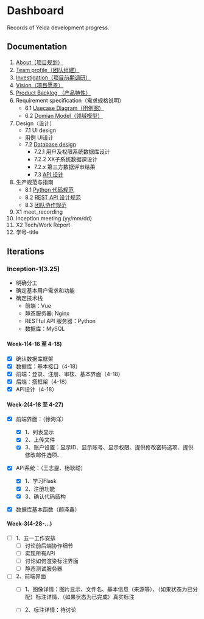 # Dashboard
Records of Yelda development progress.

## Documentation

1. [About（项目规划）](https://github.com/TheYelda/Dashboard/blob/master/README.md)
2. [Team profile（团队组建）](https://github.com/TheYelda/Dashboard/blob/master/team_profile.md)
3. [Investigation（项目前期调研）](https://github.com/TheYelda/Dashboard/blob/master/investigation.md)
4. [Vision（项目愿景）](https://github.com/TheYelda/Dashboard/blob/master/vision.md)
5. [Product Backlog （产品特性）](https://github.com/TheYelda/Dashboard/blob/master/%E4%BA%A7%E5%93%81%E9%9C%80%E6%B1%82%E6%96%87%E6%A1%A3.md)
6. Requirement specification（需求规格说明）
	* 6.1 [Usecase Diagram（用例图）](https://github.com/TheYelda/Dashboard/blob/master/use_case.md)
	* 6.2 [Domian Model（领域模型）](https://github.com/TheYelda/Dashboard/blob/master/domain.md)
2. Design（设计）
	* 7.1 UI design
	*  用例 UI设计
	* 7.2 [Database design](https://github.com/TheYelda/Dashboard/blob/master/database_architecture.md)
		* 7.2.1 用户及权限系统数据库设计
		* 7.2.2 XX子系统数据课设计
		*  7.2.x 第三方数据评审结果
		*  7.3 [API 设计](https://github.com/TheYelda/Dashboard/blob/master/api.md)
1. 生产规范与指南
	* 8.1 [Python 代码规范](https://github.com/TheYelda/Dashboard/blob/master/python_code_style_guide.md)
	* 8.2 [REST API 设计规范](https://github.com/TheYelda/Dashboard/blob/master/http_status_codes_reference.md)
	* 8.3 [团队协作规范](https://github.com/TheYelda/Dashboard/blob/master/git_collaboration_guide.md)
4. X1 meet_recording
5. inception meeting (yy/mm/dd)
6. X2 Tech/Work Report
7. 学号-title

## Iterations

### Inception-1(3.25)

* 明确分工
* 确定基本用户需求和功能
* 确定技术栈
	* 前端：Vue
	* 静态服务器: Nginx
	* RESTful API 服务器：Python
	* 数据库：MySQL

#### Week-1(4-16 至 4-18)

* [x] 确认数据库框架
* [x] 数据库：基本接口（4-18）
* [x] 前端：登录、注册、审核、基本界面（4-18）
* [x] 后端：撘框架（4-18）
* [x] API设计（4-18）

#### Week-2(4-18 至 4-27)

* [x] 前端界面：（徐海洋）
	* [x] 1、列表显示
	* [x] 2、上传文件
	* [x] 3、账户设置：显示ID、显示账号、显示权限、提供修改密码选项、提供修改邮件选项、
* [x] API系统：（王志鋆、杨耿聪）
	* [x] 1、学习Flask
	* [x] 2、注册功能
	* [x] 3、确认代码结构
* [x] 数据库基本函数（颜泽鑫）


#### Week-3(4-28-...)

* [ ] 1、五一工作安排
	* [ ] 讨论前后端协作细节
	* [ ] 实现所有API
	* [ ] 讨论如何渲染标注界面
	* [ ] 静态测试服务器
* [ ] 2、前端界面
	* [ ] 1、图像详情：图片显示、文件名、基本信息（来源等）、（如果状态为已分配）标注详情、（如果状态为已完成）真实标注
	* [ ] 2、标注详情：待讨论




